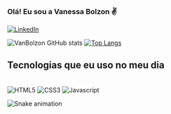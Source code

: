 ### Olá! Eu sou a Vanessa Bolzon ✌️


[![LinkedIn](https://img.shields.io/badge/LinkedIn-0077B5?style=for-the-badge&logo=linkedin&logoColor=white)](https://www.linkedin.com/in/vanessa-bolzon-88aa34222/)


![VanBolzon GitHub stats](https://github-readme-stats.vercel.app/api?username=VanBolzon&show_icons=true&theme=dracula)
[![Top Langs](https://github-readme-stats.vercel.app/api/top-langs/?username=vanBolzon&langs_count=8&theme=dracula)](https://github.com/VanBolzon/github-readme-stats)

## Tecnologias que eu uso no meu dia

<div style="display: inline_block"><br/>
    <img align="center" alt="HTML5" src="https://img.shields.io/badge/HTML5-E34F26?style=for-the-badge&logo=html5&logoColor=white"/>
     <img align="center" alt="CSS3" src="https://img.shields.io/badge/CSS3-1572B6?style=for-the-badge&logo=css3&logoColor=white"/>
      <img align="center" alt="Javascript" src="https://img.shields.io/badge/JavaScript-F7DF1E?style=for-the-badge&logo=javascript&logoColor=black"/>
</div>

  ![Snake animation](https://github.com/VanBolzon/VanBolzon/blob/output/github-contribution-grid-snake.svg)
